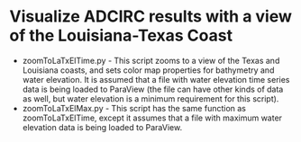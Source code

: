 # Visualize ADCIRC results with a view of the Louisiana-Texas Coast
- zoomToLaTxElTime.py - This script zooms to a view of the Texas and Louisiana coasts, and sets color map properties for bathymetry and water elevation. It is assumed that a file with water elevation time series data is being loaded to ParaView (the file can have other kinds of data as well, but water elevation is a minimum requirement for this script).
- zoomToLaTxElMax.py - This script has the same function as zoomToLaTxElTime, except it assumes that a file with maximum water elevation data is being loaded to ParaView.
